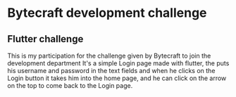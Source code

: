 # Bytecraft development challenge

## Flutter challenge 

This is my participation for the challenge given by Bytecraft to join the development department 
It's a simple Login page made with flutter, the puts his username and password in the text fields
and when he clicks on the Login button it takes him into the home page, and he can click on the arrow
on the top to come back to the Login page.

